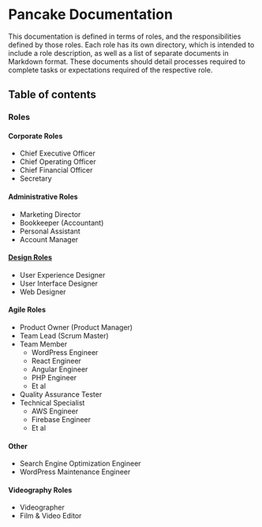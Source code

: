 # Pancake Documentation

This documentation is defined in terms of roles, and the responsibilities defined by those roles. Each role has its own directory, which is intended to include a role description, as well as a list of separate documents in Markdown format. These documents should detail processes required to complete tasks or expectations required of the respective role.

## Table of contents

### Roles

#### Corporate Roles
- Chief Executive Officer
- Chief Operating Officer
- Chief Financial Officer
- Secretary

#### Administrative Roles
- Marketing Director
- Bookkeeper (Accountant)
- Personal Assistant
- Account Manager

#### [Design Roles](https://uxdesign.cc/the-spectrum-of-digital-design-roles-in-2018-3286390a9966)
- User Experience Designer
- User Interface Designer
- Web Designer

#### Agile Roles
- Product Owner (Product Manager)
- Team Lead (Scrum Master)
- Team Member
	- WordPress Engineer
	- React Engineer
	- Angular Engineer
	- PHP Engineer
	- Et al
- Quality Assurance Tester
- Technical Specialist
	- AWS Engineer
	- Firebase Engineer
	- Et al

#### Other
- Search Engine Optimization Engineer
- WordPress Maintenance Engineer
 
#### Videography Roles
- Videographer
- Film & Video Editor


